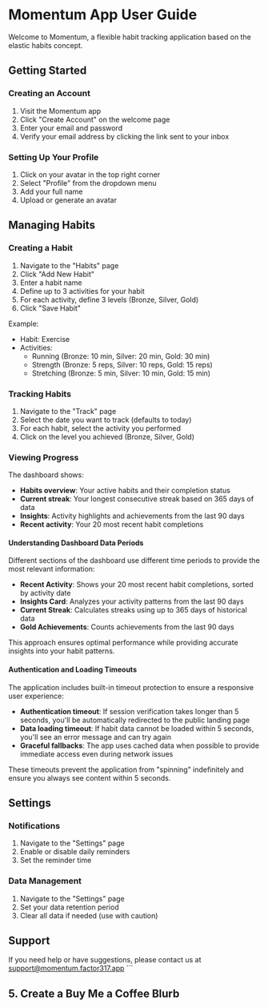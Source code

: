 # Momentum App User Guide

Welcome to Momentum, a flexible habit tracking application based on the elastic habits concept.

## Getting Started

### Creating an Account

1. Visit the Momentum app
2. Click "Create Account" on the welcome page
3. Enter your email and password
4. Verify your email address by clicking the link sent to your inbox

### Setting Up Your Profile

1. Click on your avatar in the top right corner
2. Select "Profile" from the dropdown menu
3. Add your full name
4. Upload or generate an avatar

## Managing Habits

### Creating a Habit

1. Navigate to the "Habits" page
2. Click "Add New Habit"
3. Enter a habit name
4. Define up to 3 activities for your habit
5. For each activity, define 3 levels (Bronze, Silver, Gold)
6. Click "Save Habit"

Example:
- Habit: Exercise
- Activities:
  - Running (Bronze: 10 min, Silver: 20 min, Gold: 30 min)
  - Strength (Bronze: 5 reps, Silver: 10 reps, Gold: 15 reps)
  - Stretching (Bronze: 5 min, Silver: 10 min, Gold: 15 min)

### Tracking Habits

1. Navigate to the "Track" page
2. Select the date you want to track (defaults to today)
3. For each habit, select the activity you performed
4. Click on the level you achieved (Bronze, Silver, Gold)

### Viewing Progress

The dashboard shows:
- **Habits overview**: Your active habits and their completion status
- **Current streak**: Your longest consecutive streak based on 365 days of data
- **Insights**: Activity highlights and achievements from the last 90 days
- **Recent activity**: Your 20 most recent habit completions

#### Understanding Dashboard Data Periods

Different sections of the dashboard use different time periods to provide the most relevant information:

- **Recent Activity**: Shows your 20 most recent habit completions, sorted by activity date
- **Insights Card**: Analyzes your activity patterns from the last 90 days
- **Current Streak**: Calculates streaks using up to 365 days of historical data
- **Gold Achievements**: Counts achievements from the last 90 days

This approach ensures optimal performance while providing accurate insights into your habit patterns.

#### Authentication and Loading Timeouts

The application includes built-in timeout protection to ensure a responsive user experience:

- **Authentication timeout**: If session verification takes longer than 5 seconds, you'll be automatically redirected to the public landing page
- **Data loading timeout**: If habit data cannot be loaded within 5 seconds, you'll see an error message and can try again
- **Graceful fallbacks**: The app uses cached data when possible to provide immediate access even during network issues

These timeouts prevent the application from "spinning" indefinitely and ensure you always see content within 5 seconds.

## Settings

### Notifications

1. Navigate to the "Settings" page
2. Enable or disable daily reminders
3. Set the reminder time

### Data Management

1. Navigate to the "Settings" page
2. Set your data retention period
3. Clear all data if needed (use with caution)

## Support

If you need help or have suggestions, please contact us at support@momentum.factor317.app
\`\`\`

## 5. Create a Buy Me a Coffee Blurb
